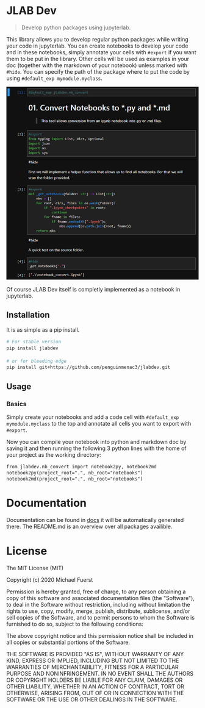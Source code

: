 # JLAB Dev

> Develop python packages using jupyterlab.

This library allows you to develop regular python packages while writing your code in jupyterlab.
You can create notebooks to develop your code and in these notebooks, simply annotate your cells with `#export` if you want them to be put in the library.
Other cells will be used as examples in your doc (together with the markdown of your notebook) unless marked with `#hide`.
You can specify the path of the package where to put the code by using `#default_exp mymodule.myclass`.

![Image of nb_convert notebook](images/ExampleNotebook.png)

Of course JLAB Dev itself is completly implemented as a notebook in jupyterlab.

## Installation

It is as simple as a pip install.

```bash
# For stable version
pip install jlabdev

# or for bleeding edge
pip install git+https://github.com/penguinmenac3/jlabdev.git
```

## Usage

### Basics

Simply create your notebooks and add a code cell with `#default_exp mymodule.myclass` to the top and annotate all cells you want to export with `#export`.

Now you can compile your notebook into python and markdown doc by saving it and then running the following 3 python lines with the home of your project as the working directory:

```pyhton
from jlabdev.nb_convert import notebook2py, notebook2md
notebook2py(project_root=".", nb_root="notebooks")
notebook2md(project_root=".", nb_root="notebooks")
```

# Documentation

Documentation can be found in [docs](docs/README.md) it will be automatically generated there. The README.md is an overview over all packages availible.


# License

The MIT License (MIT)

Copyright (c) 2020 Michael Fuerst

Permission is hereby granted, free of charge, to any person obtaining a copy
of this software and associated documentation files (the "Software"), to deal
in the Software without restriction, including without limitation the rights
to use, copy, modify, merge, publish, distribute, sublicense, and/or sell
copies of the Software, and to permit persons to whom the Software is
furnished to do so, subject to the following conditions:

The above copyright notice and this permission notice shall be included in all
copies or substantial portions of the Software.

THE SOFTWARE IS PROVIDED "AS IS", WITHOUT WARRANTY OF ANY KIND, EXPRESS OR
IMPLIED, INCLUDING BUT NOT LIMITED TO THE WARRANTIES OF MERCHANTABILITY,
FITNESS FOR A PARTICULAR PURPOSE AND NONINFRINGEMENT. IN NO EVENT SHALL THE
AUTHORS OR COPYRIGHT HOLDERS BE LIABLE FOR ANY CLAIM, DAMAGES OR OTHER
LIABILITY, WHETHER IN AN ACTION OF CONTRACT, TORT OR OTHERWISE, ARISING FROM,
OUT OF OR IN CONNECTION WITH THE SOFTWARE OR THE USE OR OTHER DEALINGS IN THE
SOFTWARE.
